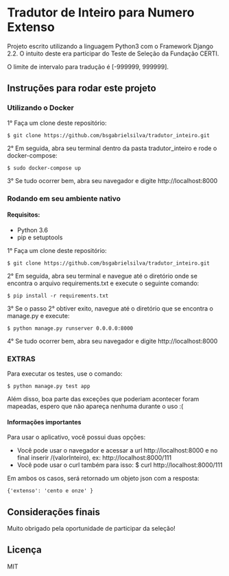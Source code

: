 # Tradutor de Inteiro para Numero Extenso

Projeto escrito utilizando a linguagem Python3 com o Framework Django 2.2. O intuito deste era participar do Teste de Seleção
da Fundação CERTI.

O limite de intervalo para tradução é [-999999, 999999].

## Instruções para rodar este projeto

### Utilizando o Docker
1° Faça um clone deste repositório:
```
$ git clone https://github.com/bsgabrielsilva/tradutor_inteiro.git
```
2° Em seguida, abra seu terminal dentro da pasta tradutor_inteiro e rode o docker-compose:
```
$ sudo docker-compose up
```
3° Se tudo ocorrer bem, abra seu navegador e digite http://localhost:8000

### Rodando em seu ambiente nativo
#### Requisitos:
- Python 3.6
- pip e setuptools


1° Faça um clone deste repositório:
```
$ git clone https://github.com/bsgabrielsilva/tradutor_inteiro.git
```
2° Em seguida, abra seu terminal e navegue até o diretório onde se encontra o arquivo requirements.txt
e execute o seguinte comando:
```
$ pip install -r requirements.txt
```
3° Se o passo 2° obtiver exito, navegue até o diretório que se encontra o manage.py e execute:
```
$ python manage.py runserver 0.0.0.0:8000
```
4° Se tudo ocorrer bem, abra seu navegador e digite http://localhost:8000

### EXTRAS

Para executar os testes, use o comando:
```
$ python manage.py test app
```
Além disso, boa parte das exceções que poderiam acontecer foram mapeadas, espero que não apareça nenhuma durante o uso :( 
#### Informações importantes
Para usar o aplicativo, você possui duas opções:

- Você pode usar o navegador e acessar a url http://localhost:8000 e no final inserir /(valorInteiro), ex: http://localhost:8000/111
- Você pode usar o curl também para isso: $ curl http://localhost:8000/111

Em ambos os casos, será retornado um objeto json com a resposta:
```
{'extenso': 'cento e onze' }
```

## Considerações finais
Muito obrigado pela oportunidade de participar da seleção! 

## Licença
MIT
